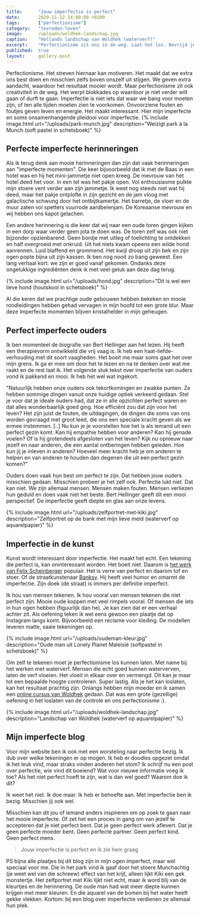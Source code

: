 ```yaml
---
title:      "Jouw imperfectie is perfect"
date:       2020-11-22 14:00:00 +0200
tags:       ["perfectionisme"]
category:   "tevreden-leven"
image:      /uploads/woldhek-landschap.jpg
caption:    "Hollands landschap van Woldhek (waterverf)"
excerpt:    "Perfectionisme zit ons in de weg. Laat het los. Bevrijd je van de last en laat jezelf zien aan de wereld."
published:  true
layout:     gallery-post
---
```


Perfectionisme. Het streven hiernaar kan motiveren. Het maakt dat we extra ons best doen en misschien zelfs boven onszelf uit stijgen. We geven extra aandacht, waardoor het resultaat mooier wordt. Maar perfectionisme zit ook creativiteit in de weg. Het werpt blokkades op waardoor je niet verder wilt gaan of durft te gaan. Imperfectie is niet iets dat waar we bang voor moeten zijn, of ten alle tijden moeten zien te voorkomen. Onvoorziene fouten en foutjes geven leven en energie. Het maakt interessant. Hier mijn imperfecte en soms onsamenhangende pleidooi voor imperfectie.
{% include image.html url="/uploads/park-munch.jpg" description="Weizigt park à la Munch (soft pastel in schetsboek)" %}

## Perfecte imperfecte herinneringen

Als ik terug denk aan mooie herinneringen dan zijn dat vaak herinneringen aan "imperfecte momenten". Die keer bijvoorbeeld dat ik met de Baas in een hotel was en hij het mini-jammetje niet open kreeg. De mevrouw van het hotel deed het voor. In een tel was het pakje open. Vol enthousiasme pulkte mijn stoere vent verder aan zijn jammetje. Ik weet nog steeds niet wat hij deed, maar het pakje ontplofte in zijn gezicht en de jam vloog met galactische schwung door het ontbijtkamertje. Het barretje, de vloer en de muur zaten vol spetters vuurrode aardbeienjam. De Koreaanse mevrouw en wij hebben ons kapot gelachen.

Een andere herinnering is die keer dat wij naar een oude toren gingen kijken in een dorp waar verder geen jota te doen was. De toren zelf was ook niet bijzonder opzienbarend. Geen bordje met uitleg of toelichting te ontdekken en half overgroeid met onkruid. Uit het niets kwam opeens een wilde hond aanrennen. Luid blaffend en grommend. Het kwijl droop uit zijn bek en zijn ogen popte bijna uit zijn kassen. Ik ben nog nooit zo bang geweest. Een lang verhaal kort: we zijn er goed vanaf gekomen. Ondanks deze ongelukkige ingrediënten denk ik met veel geluk aan deze dag terug.

{% include image.html url="/uploads/hond.jpg" description="Dit is wel een lieve hond (houtskool in schetsboek)" %}

Al die keren dat we prachtige oude gebouwen hebben bekeken en mooie rondleidingen hebben gehad vervagen in mijn hoofd tot een grote blur. Maar deze imperfecte momenten blijven kristalhelder in mijn geheugen.

## Perfect imperfecte ouders

Ik ben momenteel de biografie van Bert Hellinger aan het lezen. Hij heeft een therapievorm ontwikkeld die vrij vaag is.  Ik heb een haat-liefde-verhouding met dit soort vaagheden. Het boeit me maar soms gaat het over mijn grens. Ik ga er mee om door het te lezen en na te denken over wat me raakt en de rest laat ik. Het volgende stuk tekst over imperfectie van ouders vond ik pakkend en mooi. Ik heb het wel wat ingekort.

"Natuurlijk hebben onze ouders ook tekortkomingen en zwakke punten. Ze hebben sommige dingen vanuit onze huidige optiek verkeerd gedaan. Stel je voor dat je ideale ouders had, dat ze in alle opzichten perfect waren en dat alles wonderbaarlijk goed ging. Hoe efficiënt zou dat zijn voor het leven? Het zijn juist de fouten, de uitdagingen, de dingen die soms van ons worden gevraagd met groot leed, die ons een speciale kracht geven als we ermee instemmen. [..] Nu kun je je voorstellen hoe het is als iemand uit een perfect gezin komt. Kan hij empathie hebben voor anderen? Kan hij genade voelen? Of is hij grotendeels afgesloten van het leven? Kijk nu opnieuw naar jezelf en naar anderen, die een aantal ontberingen hebben geleden. Hoe kun jij je inleven in anderen? Hoeveel meer kracht heb je om anderen te helpen en van anderen te houden dan degenen die uit een perfect gezin komen?"

Ouders doen vaak hun best om perfect te zijn. Dat hebben jouw ouders misschien gedaan. Misschien probeer je het zelf ook. Perfectie lukt niet. Dat kan niet. We zijn allemaal mensen. Mensen maken fouten. Mensen verliezen hun geduld en doen vaak niet het beste. Bert Hellinger geeft dit een mooi perspectief. De imperfectie geeft diepte en glas aan onze levens.

{% include image.html url="/uploads/zelfportret-met-kiki.jpg" description="Zelfportret op de bank met mijn lieve meid (waterverf op aquarelpapier)" %}

## Imperfectie in de kunst

Kunst  wordt interessant door imperfectie. Het maakt het echt. Een tekening die perfect is, kan oninteressant worden. Het boeit niet. Daarom is [het werk van Felix Scheinberger](https://www.instagram.com/felixscheinberger/) populair. Het is verre van perfect en daarom tof en stoer.  Of de straatkunstenaar [Banksy](https://banksy.co.uk/). Hij heeft veel humor en omarmt de imperfectie. Zijn doek (de straat) is immers per definitie imperfect.

Ik hou van mensen tekenen. Ik hou vooral van mensen tekenen die niet perfect zijn. Mooie oude koppen met veel rimpels vooral. Of mensen die iets in hun ogen hebben (figuurlijk dan he). Je kan zien dat er een verhaal achter zit. Als oefening teken ik wel eens gewoon een plaatje dat op Instagram langs komt. Bijvoorbeeld een reclame voor kleding.  De modellen leveren matte, saaie tekeningen op.

{% include image.html url="/uploads/oudeman-kleur.jpg" description="Oude man uit Lonely Planet Maleisië (softpastel in schetsboek)" %}

Om zelf te tekenen moet je perfectionisme los kunnen laten. Met name bij het werken met waterverf. Mensen die echt goed kunnen waterverven, laten de verf vloeien. Het vloeit in elkaar over en vermengd. Dit kan je maar tot een bepaalde hoogte controleren. Super lastig. Als je het kan loslaten, kan het resultaat prachtig zijn. Onlangs hebben mijn moeder en ik samen een [online cursus van Woldhek](https://www.pronkacademie.nl/online-workshop-waterverven-siegfried-woldhek/) gedaan. Dat was een grote (gezellige) oefening in het loslaten van de controle en ons perfectionisme :).

{% include image.html url="/uploads/woldhek-landschap.jpg" description="Landschap van Woldhek (waterverf op aquarelpapier)" %}

## Mijn imperfecte blog

Voor mijn website ben ik ook met een worsteling naar perfectie bezig. Ik dub over welke tekeningen er op mogen. Ik heb er doodles opgezet omdat ik het leuk vind, maar straks vinden anderen het stom? Ik schrijf nu een post over perfectie, wie vind dit boeiend? Wat voor nieuwe informatie voeg ik toe? Als het niet perfect hoeft te zijn, wat is dan wel goed? Waarom doe ik dit?

Ik weet het niet. Ik doe maar. Ik heb er behoefte aan. Met imperfectie ben ik bezig. Misschien jij ook wel.

Misschien kan dit jou of iemand anders inspireren om op zoek te gaan naar het mooie imperfecte. Of zet het een proces in gang om van jezelf te accepteren dat je niet perfect bent. Dat je geen perfect werk aflevert. Dat je geen perfecte moeder bent. Geen perfecte partner. Geen perfect kind. Geen perfect mens.

> Jouw imperfectie is perfect en ik zie hem graag

PS bijna alle plaatjes bij dit blog zijn in mijn ogen imperfect, maar wel speciaal voor me. Die in het park vind ik gaaf door het stoere Munchachtig (je weet wel van die schreew) effect van het krijt, alleen lijkt Kiki een gek monstertje. Het zelfportret met Kiki lijkt niet echt, maar ik word blij van de kleurtjes en de herinnering. De oude man had wat meer diepte kunnen krijgen met meer kleuren. En die aquarel van de bomen bij het water heeft gekke vlekken.
Kortom: bij een blog over imperfectie verdienen ze allemaal hun plek.

